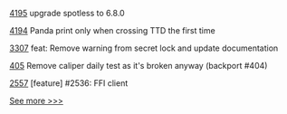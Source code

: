 
[4195](https://github.com/hyperledger/besu/pull/4195) upgrade spotless to 6.8.0

[4194](https://github.com/hyperledger/besu/pull/4194) Panda print only when crossing TTD the first time

[3307](https://github.com/hyperledger/aries-framework-go/pull/3307) feat: Remove warning from secret lock and update documentation

[405](https://github.com/hyperledger/fabric-test/pull/405) Remove caliper daily test as it's broken anyway (backport #404)

[2557](https://github.com/hyperledger/iroha/pull/2557) [feature] #2536: FFI client


[See more >>>](https://start-here.hyperledger.org/pull-requests)
